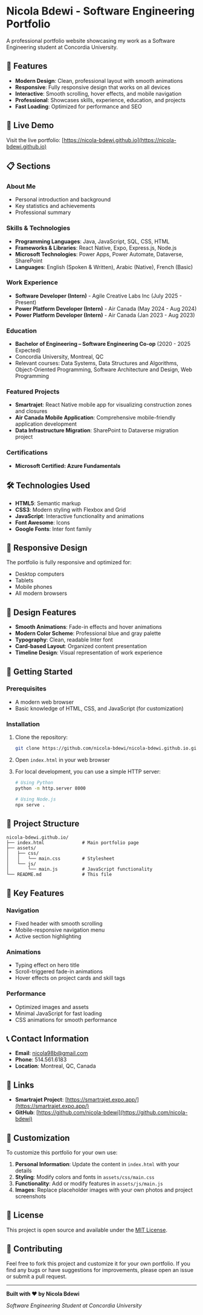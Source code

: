 # Nicola Bdewi - Software Engineering Portfolio

A professional portfolio website showcasing my work as a Software Engineering student at Concordia University.

## 🌟 Features

- **Modern Design**: Clean, professional layout with smooth animations
- **Responsive**: Fully responsive design that works on all devices
- **Interactive**: Smooth scrolling, hover effects, and mobile navigation
- **Professional**: Showcases skills, experience, education, and projects
- **Fast Loading**: Optimized for performance and SEO

## 🚀 Live Demo

Visit the live portfolio: [https://nicola-bdewi.github.io](https://nicola-bdewi.github.io)

## 📋 Sections

### About Me
- Personal introduction and background
- Key statistics and achievements
- Professional summary

### Skills & Technologies
- **Programming Languages**: Java, JavaScript, SQL, CSS, HTML
- **Frameworks & Libraries**: React Native, Expo, Express.js, Node.js
- **Microsoft Technologies**: Power Apps, Power Automate, Dataverse, SharePoint
- **Languages**: English (Spoken & Written), Arabic (Native), French (Basic)

### Work Experience
- **Software Developer (Intern)** - Agile Creative Labs Inc (July 2025 - Present)
- **Power Platform Developer (Intern)** - Air Canada (May 2024 - Aug 2024)
- **Power Platform Developer (Intern)** - Air Canada (Jan 2023 - Aug 2023)

### Education
- **Bachelor of Engineering – Software Engineering Co-op** (2020 - 2025 Expected)
- Concordia University, Montreal, QC
- Relevant courses: Data Systems, Data Structures and Algorithms, Object-Oriented Programming, Software Architecture and Design, Web Programming

### Featured Projects
- **Smartrajet**: React Native mobile app for visualizing construction zones and closures
- **Air Canada Mobile Application**: Comprehensive mobile-friendly application development
- **Data Infrastructure Migration**: SharePoint to Dataverse migration project

### Certifications
- **Microsoft Certified: Azure Fundamentals**

## 🛠️ Technologies Used

- **HTML5**: Semantic markup
- **CSS3**: Modern styling with Flexbox and Grid
- **JavaScript**: Interactive functionality and animations
- **Font Awesome**: Icons
- **Google Fonts**: Inter font family

## 📱 Responsive Design

The portfolio is fully responsive and optimized for:
- Desktop computers
- Tablets
- Mobile phones
- All modern browsers

## 🎨 Design Features

- **Smooth Animations**: Fade-in effects and hover animations
- **Modern Color Scheme**: Professional blue and gray palette
- **Typography**: Clean, readable Inter font
- **Card-based Layout**: Organized content presentation
- **Timeline Design**: Visual representation of work experience

## 🚀 Getting Started

### Prerequisites
- A modern web browser
- Basic knowledge of HTML, CSS, and JavaScript (for customization)

### Installation
1. Clone the repository:
   ```bash
   git clone https://github.com/nicola-bdewi/nicola-bdewi.github.io.git
   ```

2. Open `index.html` in your web browser

3. For local development, you can use a simple HTTP server:
   ```bash
   # Using Python
   python -m http.server 8000
   
   # Using Node.js
   npx serve .
   ```

## 📁 Project Structure

```
nicola-bdewi.github.io/
├── index.html              # Main portfolio page
├── assets/
│   ├── css/
│   │   └── main.css        # Stylesheet
│   └── js/
│       └── main.js         # JavaScript functionality
└── README.md               # This file
```

## 🎯 Key Features

### Navigation
- Fixed header with smooth scrolling
- Mobile-responsive navigation menu
- Active section highlighting

### Animations
- Typing effect on hero title
- Scroll-triggered fade-in animations
- Hover effects on project cards and skill tags

### Performance
- Optimized images and assets
- Minimal JavaScript for fast loading
- CSS animations for smooth performance

## 📞 Contact Information

- **Email**: nicola98b@gmail.com
- **Phone**: 514.561.6183
- **Location**: Montreal, QC, Canada

## 🔗 Links

- **Smartrajet Project**: [https://smartrajet.expo.app/](https://smartrajet.expo.app/)
- **GitHub**: [https://github.com/nicola-bdewi](https://github.com/nicola-bdewi)

## 📝 Customization

To customize this portfolio for your own use:

1. **Personal Information**: Update the content in `index.html` with your details
2. **Styling**: Modify colors and fonts in `assets/css/main.css`
3. **Functionality**: Add or modify features in `assets/js/main.js`
4. **Images**: Replace placeholder images with your own photos and project screenshots

## 📄 License

This project is open source and available under the [MIT License](LICENSE).

## 🤝 Contributing

Feel free to fork this project and customize it for your own portfolio. If you find any bugs or have suggestions for improvements, please open an issue or submit a pull request.

---

**Built with ❤️ by Nicola Bdewi**

*Software Engineering Student at Concordia University* 